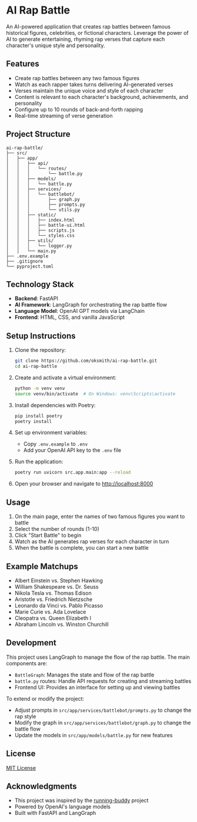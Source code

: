 # AI Rap Battle

An AI-powered application that creates rap battles between famous historical figures, celebrities, or fictional characters. Leverage the power of AI to generate entertaining, rhyming rap verses that capture each character's unique style and personality.

## Features

- Create rap battles between any two famous figures
- Watch as each rapper takes turns delivering AI-generated verses
- Verses maintain the unique voice and style of each character
- Content is relevant to each character's background, achievements, and personality
- Configure up to 10 rounds of back-and-forth rapping
- Real-time streaming of verse generation

## Project Structure

```
ai-rap-battle/
├── src/
│   ├── app/
│   │   ├── api/
│   │   │   └── routes/
│   │   │       └── battle.py
│   │   ├── models/
│   │   │   └── battle.py
│   │   ├── services/
│   │   │   └── battlebot/
│   │   │       ├── graph.py
│   │   │       ├── prompts.py
│   │   │       └── utils.py
│   │   ├── static/
│   │   │   ├── index.html
│   │   │   ├── battle-ui.html
│   │   │   ├── scripts.js
│   │   │   └── styles.css
│   │   ├── utils/
│   │   │   └── logger.py
│   │   └── main.py
├── .env.example
├── .gitignore
└── pyproject.toml
```

## Technology Stack

- **Backend**: FastAPI
- **AI Framework**: LangGraph for orchestrating the rap battle flow
- **Language Model**: OpenAI GPT models via LangChain
- **Frontend**: HTML, CSS, and vanilla JavaScript

## Setup Instructions

1. Clone the repository:
   ```bash
   git clone https://github.com/oksmith/ai-rap-battle.git
   cd ai-rap-battle
   ```

2. Create and activate a virtual environment:
   ```bash
   python -m venv venv
   source venv/bin/activate  # On Windows: venv\Scripts\activate
   ```

3. Install dependencies with Poetry:
   ```bash
   pip install poetry
   poetry install
   ```

4. Set up environment variables:
   - Copy `.env.example` to `.env`
   - Add your OpenAI API key to the `.env` file

5. Run the application:
   ```bash
   poetry run uvicorn src.app.main:app --reload
   ```

6. Open your browser and navigate to [http://localhost:8000](http://localhost:8000)

## Usage

1. On the main page, enter the names of two famous figures you want to battle
2. Select the number of rounds (1-10)
3. Click "Start Battle" to begin
4. Watch as the AI generates rap verses for each character in turn
5. When the battle is complete, you can start a new battle

## Example Matchups

- Albert Einstein vs. Stephen Hawking
- William Shakespeare vs. Dr. Seuss
- Nikola Tesla vs. Thomas Edison
- Aristotle vs. Friedrich Nietzsche
- Leonardo da Vinci vs. Pablo Picasso
- Marie Curie vs. Ada Lovelace
- Cleopatra vs. Queen Elizabeth I
- Abraham Lincoln vs. Winston Churchill

## Development

This project uses LangGraph to manage the flow of the rap battle. The main components are:

- `BattleGraph`: Manages the state and flow of the rap battle
- `battle.py` routes: Handle API requests for creating and streaming battles
- Frontend UI: Provides an interface for setting up and viewing battles

To extend or modify the project:

- Adjust prompts in `src/app/services/battlebot/prompts.py` to change the rap style
- Modify the graph in `src/app/services/battlebot/graph.py` to change the battle flow
- Update the models in `src/app/models/battle.py` for new features

## License

[MIT License](LICENSE)

## Acknowledgments

- This project was inspired by the [running-buddy](https://github.com/oksmith/running-buddy) project
- Powered by OpenAI's language models
- Built with FastAPI and LangGraph
